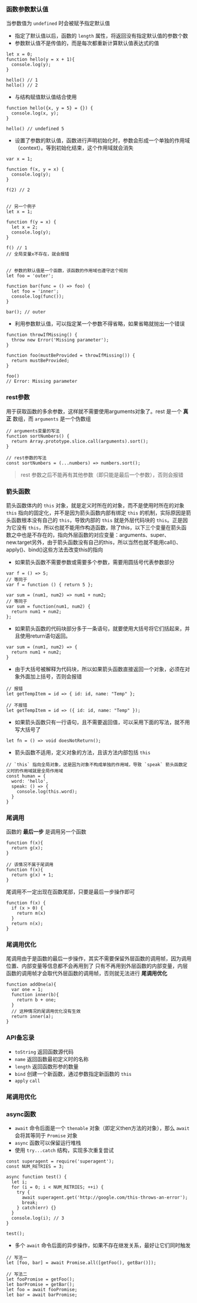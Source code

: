 ### 函数参数默认值
当参数值为 `undefined` 时会被赋予指定默认值
- 指定了默认值以后，函数的 `length` 属性，将返回没有指定默认值的参数个数
- 参数默认值不是传值的，而是每次都重新计算默认值表达式的值
```
let x = 0;
function hello(y = x + 1){
  console.log(y);
}

hello() // 1
hello() // 2
```
- 与结构赋值默认值结合使用
```
function hello({x, y = 5} = {}) {
  console.log(x, y);
}

hello() // undefined 5
```
- 设置了参数的默认值，函数进行声明初始化时，参数会形成一个单独的作用域（context）。等到初始化结束，这个作用域就会消失
```
var x = 1;

function f(x, y = x) {
  console.log(y);
}

f(2) // 2


// 另一个例子
let x = 1;

function f(y = x) {
  let x = 2;
  console.log(y);
}

f() // 1
// 全局变量x不存在，就会报错


// 参数的默认值是一个函数，该函数的作用域也遵守这个规则
let foo = 'outer';

function bar(func = () => foo) {
  let foo = 'inner';
  console.log(func());
}

bar(); // outer
```
- 利用参数默认值，可以指定某一个参数不得省略，如果省略就抛出一个错误
```
function throwIfMissing() {
  throw new Error('Missing parameter');
}

function foo(mustBeProvided = throwIfMissing()) {
  return mustBeProvided;
}

foo()
// Error: Missing parameter
```


### rest参数
用于获取函数的多余参数，这样就不需要使用arguments对象了。rest 是一个 **真正** 数组，而 `arguments` 是一个伪数组 
```
// arguments变量的写法
function sortNumbers() {
  return Array.prototype.slice.call(arguments).sort();
}

// rest参数的写法
const sortNumbers = (...numbers) => numbers.sort();
```
> rest 参数之后不能再有其他参数（即只能是最后一个参数），否则会报错


### 箭头函数
箭头函数体内的 `this` 对象，就是定义时所在的对象，而不是使用时所在的对象  
`this` 指向的固定化，并不是因为箭头函数内部有绑定 `this` 的机制，实际原因是箭头函数根本没有自己的 `this`，导致内部的 `this` 就是外层代码块的 `this`。正是因为它没有 `this`，所以也就不能用作构造函数，除了this，以下三个变量在箭头函数之中也是不存在的，指向外层函数的对应变量：arguments、super、new.target另外，由于箭头函数没有自己的this，所以当然也就不能用call()、apply()、bind()这些方法去改变this的指向
- 如果箭头函数不需要参数或需要多个参数，需要用圆括号代表参数部分
```
var f = () => 5;
// 等同于
var f = function () { return 5 };

var sum = (num1, num2) => num1 + num2;
// 等同于
var sum = function(num1, num2) {
  return num1 + num2;
};
```
- 如果箭头函数的代码块部分多于一条语句，就要使用大括号将它们括起来，并且使用return语句返回。
```
var sum = (num1, num2) => { 
  return num1 + num2; 
}
```
- 由于大括号被解释为代码块，所以如果箭头函数直接返回一个对象，必须在对象外面加上括号，否则会报错
```
// 报错
let getTempItem = id => { id: id, name: "Temp" };

// 不报错
let getTempItem = id => ({ id: id, name: "Temp" });
```
- 如果箭头函数只有一行语句，且不需要返回值，可以采用下面的写法，就不用写大括号了
```
let fn = () => void doesNotReturn();
```
- 箭头函数不适用，定义对象的方法，且该方法内部包括 `this`
```
// `this` 指向全局对象，这是因为对象不构成单独的作用域，导致 `speak` 箭头函数定义时的作用域就是全局作用域
const human = {
  word: 'hello',
  speak: () => {
    console.log(this.word);
  }
}
```


### 尾调用
函数的 **最后一步** 是调用另一个函数
```
function f(x){
  return g(x);
}

// 该情况不属于尾调用
function f(x){
  return g(x) + 1;
}
```
尾调用不一定出现在函数尾部，只要是最后一步操作即可
```
function f(x) {
  if (x > 0) {
    return m(x)
  }
  return n(x);
}
```


### 尾调用优化
尾调用由于是函数的最后一步操作，其实不需要保留外层函数的调用帧，因为调用位置、内部变量等信息都不会再用到了
只有不再用到外层函数的内部变量，内层函数的调用帧才会取代外层函数的调用帧，否则就无法进行 **尾调用优化**
```
function addOne(a){
  var one = 1;
  function inner(b){
    return b + one;
  }
  // 这种情况的尾调用优化没有生效
  return inner(a);
}
```


### API备忘录
- `toString` 返回函数源代码
- `name` 返回函数最初定义时的名称
- `length` 返回函数形参的数量
- `bind` 创建一个新函数，通过参数指定新函数的 `this`
- `apply` `call`


### 尾调用优化


### async函数
- `await` 命令后面是一个 `thenable` 对象（即定义then方法的对象），那么 `await` 会将其等同于 `Promise` 对象
- `async` 函数可以保留运行堆栈
- 使用 `try...catch` 结构，实现多次重复尝试
```
const superagent = require('superagent');
const NUM_RETRIES = 3;

async function test() {
  let i;
  for (i = 0; i < NUM_RETRIES; ++i) {
    try {
      await superagent.get('http://google.com/this-throws-an-error');
      break;
    } catch(err) {}
  }
  console.log(i); // 3
}

test();
```
- 多个 `await` 命令后面的异步操作，如果不存在继发关系，最好让它们同时触发
```
// 写法一
let [foo, bar] = await Promise.all([getFoo(), getBar()]);

// 写法二
let fooPromise = getFoo();
let barPromise = getBar();
let foo = await fooPromise;
let bar = await barPromise;
```